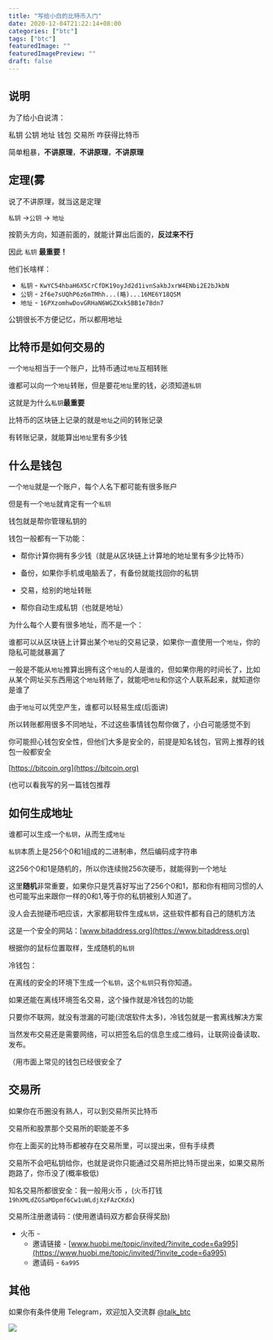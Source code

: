 ```yaml
---
title: "写给小白的比特币入门"
date: 2020-12-04T21:22:14+08:00
categories: ["btc"]
tags: ["btc"]
featuredImage: ""
featuredImagePreview: ""
draft: false
---
```


## 说明

为了给小白说清：

私钥 公钥 地址 钱包 交易所 咋获得比特币

简单粗暴，**不讲原理**，**不讲原理**，**不讲原理**

## 定理(雾

说了不讲原理，就当这是定理

`私钥`  →`公钥` → `地址`

按箭头方向，知道前面的，就能计算出后面的，**反过来不行**

因此 `私钥` **最重要！**

他们长啥样：

* `私钥` -  `KwYC54hbaH6X5CrCfDK19oyJd2d1ivnSakbJxrW4ENbi2E2bJkbN`
* `公钥` -  `2f6e7sUQhP6z6mTMhh...(略)...16ME6Y18QSM`
* `地址` -  `16PXzomhwDovGRHaN6WGZXxk5BB1e78dn7`

公钥很长不方便记忆，所以都用地址

## 比特币是如何交易的

一个`地址`相当于一个账户，比特币通过`地址`互相转账

谁都可以向一个`地址`转账，但是要花`地址`里的钱，必须知道`私钥`

这就是为什么`私钥`**最重要**

比特币的区块链上记录的就是`地址`之间的转账记录

有转账记录，就能算出`地址`里有多少钱

## 什么是钱包

一个`地址`就是一个账户，每个人名下都可能有很多账户

但是有一个`地址`就肯定有一个`私钥`

钱包就是帮你管理私钥的

钱包一般都有一下功能：

* 帮你计算你拥有多少钱（就是从区块链上计算地的地址里有多少比特币）

* 备份，如果你手机或电脑丢了，有备份就能找回你的私钥
* 交易，给别的地址转账
* 帮你自动生成私钥（也就是地址）



为什么每个人要有很多地址，而不是一个：

谁都可以从区块链上计算出某个`地址`的交易记录，如果你一直使用一个`地址`，你的隐私可能就暴漏了

一般是不能从`地址`推算出拥有这个`地址`的人是谁的，但如果你用的时间长了，比如从某个网址买东西用这个`地址`转账了，就能吧`地址`和你这个人联系起来，就知道你是谁了

由于`地址`可以凭空产生，谁都可以轻易生成(后面讲)

所以转账都用很多不同地址，不过这些事情钱包帮你做了，小白可能感觉不到



你可能担心钱包安全性，但他们大多是安全的，前提是知名钱包，官网上推荐的钱包一般都安全

[https://bitcoin.org](https://bitcoin.org)

(也可以看我写的另一篇钱包推荐

## 如何生成地址

谁都可以生成一个`私钥`，从而生成`地址`

`私钥`本质上是256个0和1组成的二进制串，然后编码成字符串

这256个0和1是随机的，所以你连续抛256次硬币，就能得到一个地址

这里**随机**非常重要，如果你只是凭喜好写出了256个0和1，那和你有相同习惯的人也可能写出来跟你一样的0和1,等于你的私钥被别人知道了。

没人会去抛硬币吧应该，大家都用软件生成`私钥`，这些软件都有自己的随机方法

这是一个安全的网站：[www.bitaddress.org](https://www.bitaddress.org)

根据你的鼠标位置取样，生成随机的`私钥`



冷钱包：

在离线的安全的环境下生成一个`私钥`，这个`私钥`只有你知道。

如果还能在离线环境签名交易，这个操作就是冷钱包的功能

只要你不联网，就没有泄漏的可能(流氓软件太多)，冷钱包就是一套离线解决方案

当然发布交易还是需要网络，可以把签名后的信息生成二维码，让联网设备读取、发布。

（用市面上常见的钱包已经很安全了



## 交易所

如果你在币圈没有熟人，可以到交易所买比特币

交易所和股票那个交易所的职能差不多

你在上面买的比特币都被存在交易所里，可以提出来，但有手续费

交易所不会吧私钥给你，也就是说你只能通过交易所把比特币提出来，如果交易所跑路了，你币没了(概率极低)

知名交易所都很安全：我一般用火币 ，(火币打钱`19hXMLdZGSaMDpmf6Cw1uWLdjXzFAzCKdx`)



交易所注册邀请码：(使用邀请码双方都会获得奖励)

* 火币 -
  * 邀请链接 - [www.huobi.me/topic/invited/?invite_code=6a995](https://www.huobi.me/topic/invited/?invite_code=6a995)
  * 邀请码 - `6a995`



## 其他

如果你有条件使用 Telegram，欢迎加入交流群 [@talk_btc](https://t.me/talk_btc)

[![](https://blog-1256556944.cos.ap-nanjing.myqcloud.com/public/t_logo.svg)](https://t.me/talk_btc)
